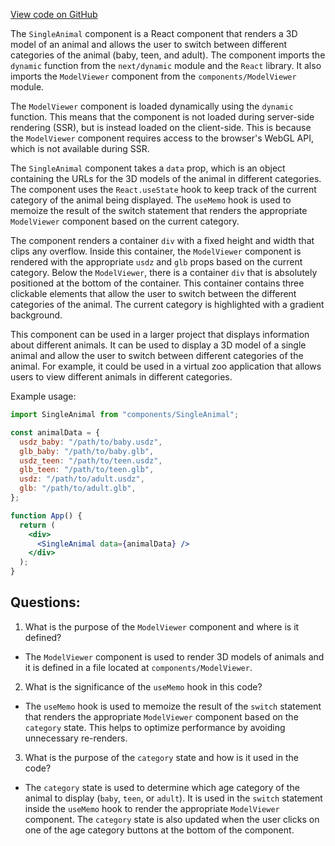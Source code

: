 [View code on GitHub](zoo-labs/zoo/blob/master/core/src/pages/home/SingleAnimal.tsx)

The `SingleAnimal` component is a React component that renders a 3D model of an animal and allows the user to switch between different categories of the animal (baby, teen, and adult). The component imports the `dynamic` function from the `next/dynamic` module and the `React` library. It also imports the `ModelViewer` component from the `components/ModelViewer` module.

The `ModelViewer` component is loaded dynamically using the `dynamic` function. This means that the component is not loaded during server-side rendering (SSR), but is instead loaded on the client-side. This is because the `ModelViewer` component requires access to the browser's WebGL API, which is not available during SSR.

The `SingleAnimal` component takes a `data` prop, which is an object containing the URLs for the 3D models of the animal in different categories. The component uses the `React.useState` hook to keep track of the current category of the animal being displayed. The `useMemo` hook is used to memoize the result of the switch statement that renders the appropriate `ModelViewer` component based on the current category.

The component renders a container `div` with a fixed height and width that clips any overflow. Inside this container, the `ModelViewer` component is rendered with the appropriate `usdz` and `glb` props based on the current category. Below the `ModelViewer`, there is a container `div` that is absolutely positioned at the bottom of the container. This container contains three clickable elements that allow the user to switch between the different categories of the animal. The current category is highlighted with a gradient background.

This component can be used in a larger project that displays information about different animals. It can be used to display a 3D model of a single animal and allow the user to switch between different categories of the animal. For example, it could be used in a virtual zoo application that allows users to view different animals in different categories. 

Example usage:

```jsx
import SingleAnimal from "components/SingleAnimal";

const animalData = {
  usdz_baby: "/path/to/baby.usdz",
  glb_baby: "/path/to/baby.glb",
  usdz_teen: "/path/to/teen.usdz",
  glb_teen: "/path/to/teen.glb",
  usdz: "/path/to/adult.usdz",
  glb: "/path/to/adult.glb",
};

function App() {
  return (
    <div>
      <SingleAnimal data={animalData} />
    </div>
  );
}
```
## Questions: 
 1. What is the purpose of the `ModelViewer` component and where is it defined?
- The `ModelViewer` component is used to render 3D models of animals and it is defined in a file located at `components/ModelViewer`.
2. What is the significance of the `useMemo` hook in this code?
- The `useMemo` hook is used to memoize the result of the `switch` statement that renders the appropriate `ModelViewer` component based on the `category` state. This helps to optimize performance by avoiding unnecessary re-renders.
3. What is the purpose of the `category` state and how is it used in the code?
- The `category` state is used to determine which age category of the animal to display (`baby`, `teen`, or `adult`). It is used in the `switch` statement inside the `useMemo` hook to render the appropriate `ModelViewer` component. The `category` state is also updated when the user clicks on one of the age category buttons at the bottom of the component.